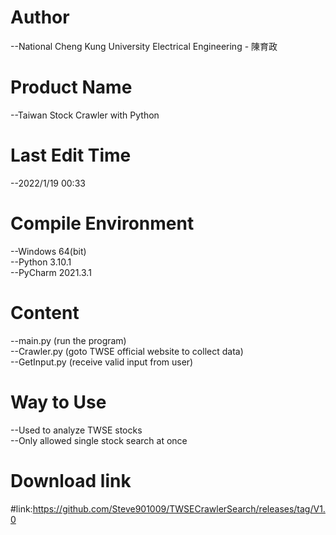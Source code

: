 # Author
--National Cheng Kung University Electrical Engineering - 陳育政<br />

# Product Name
--Taiwan Stock Crawler with Python<br />

# Last Edit Time
--2022/1/19 00:33<br />

# Compile Environment
--Windows 64(bit)<br />
--Python 3.10.1<br />
--PyCharm 2021.3.1<br />

# Content
--main.py (run the program)<br />
--Crawler.py (goto TWSE official website to collect data)<br />
--GetInput.py (receive valid input from user)<br />

# Way to Use
--Used to analyze TWSE stocks<br />
--Only allowed single stock search at once<br />

# Download link
#link:https://github.com/Steve901009/TWSECrawlerSearch/releases/tag/V1.0<br />

